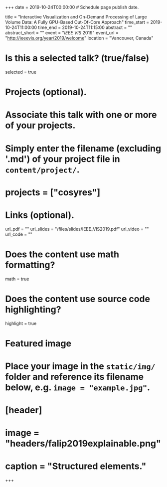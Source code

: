 +++
date = 2019-10-24T00:00:00  # Schedule page publish date.

title = "Interactive Visualization and On-Demand Processing of Large Volume Data: A Fully GPU-Based Out-Of-Core Approach"
time_start = 2019-10-24T11:00:00
time_end = 2019-10-24T11:15:00
abstract = ""
abstract_short = ""
event = "*IEEE VIS* 2019"
event_url = "http://ieeevis.org/year/2019/welcome"
location = "Vancouver, Canada"

# Is this a selected talk? (true/false)
selected = true

# Projects (optional).
#   Associate this talk with one or more of your projects.
#   Simply enter the filename (excluding '.md') of your project file in `content/project/`.
# projects = ["cosyres"]

# Links (optional).
url_pdf = ""
url_slides = "/files/slides/IEEE_VIS2019.pdf"
url_video = ""
url_code = ""

# Does the content use math formatting?
math = true

# Does the content use source code highlighting?
highlight = true

# Featured image
# Place your image in the `static/img/` folder and reference its filename below, e.g. `image = "example.jpg"`.
# [header]
# image = "headers/falip2019explainable.png"
# caption = "Structured elements."
+++
